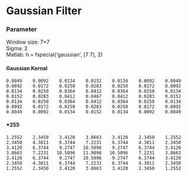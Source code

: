 # Gaussian Filter

### Parameter
Window size: 7*7 <br>
Sigma: 2 <br>
Matlab: h = fspecial('gaussian', [7 7], 2)

#### Gaussian Kernal

    0.0049    0.0092    0.0134    0.0152    0.0134    0.0092    0.0049
    0.0092    0.0172    0.0250    0.0283    0.0250    0.0172    0.0092
    0.0134    0.0250    0.0364    0.0412    0.0364    0.0250    0.0134
    0.0152    0.0283    0.0412    0.0467    0.0412    0.0283    0.0152
    0.0134    0.0250    0.0364    0.0412    0.0364    0.0250    0.0134
    0.0092    0.0172    0.0250    0.0283    0.0250    0.0172    0.0092
    0.0049    0.0092    0.0134    0.0152    0.0134    0.0092    0.0049
    
    
#### *255
    
    1.2552    2.3450    3.4120    3.8663    3.4120    2.3450    1.2552
    2.3450    4.3811    6.3744    7.2231    6.3744    4.3811    2.3450
    3.4120    6.3744    9.2747   10.5096    9.2747    6.3744    3.4120
    3.8663    7.2231   10.5096   11.9090   10.5096    7.2231    3.8663
    3.4120    6.3744    9.2747   10.5096    9.2747    6.3744    3.4120
    2.3450    4.3811    6.3744    7.2231    6.3744    4.3811    2.3450
    1.2552    2.3450    3.4120    3.8663    3.4120    2.3450    1.2552
